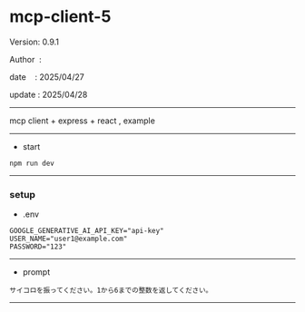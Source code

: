 ﻿# mcp-client-5

 Version: 0.9.1

 Author  : 

 date    : 2025/04/27
 
 update  : 2025/04/28

***

mcp client + express + react ,  example

***
* start

```
npm run dev
```

***
### setup
* .env

```
GOOGLE_GENERATIVE_AI_API_KEY="api-key"
USER_NAME="user1@example.com"
PASSWORD="123"
```

***
* prompt
```
サイコロを振ってください。1から6までの整数を返してください。
```
***

